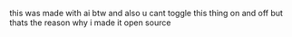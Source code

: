 this was made with ai btw and also u cant toggle this thing on and off but thats the reason why i made it open source
